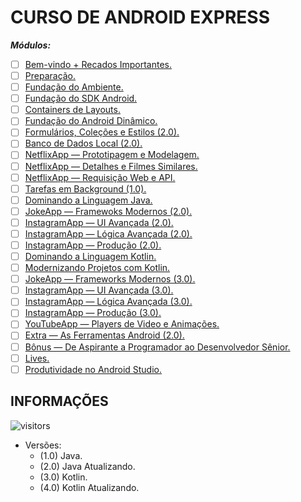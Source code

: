# CURSO DE ANDROID EXPRESS

***Módulos:***

- [ ] [Bem-vindo + Recados Importantes.](#)
- [ ] [Preparação.](#)
- [ ] [Fundação do Ambiente.](#)
- [ ] [Fundação do SDK Android.](#)
- [ ] [Containers de Layouts.](#)
- [ ] [Fundação do Android Dinâmico.](#)
- [ ] [Formulários, Coleções e Estilos (2.0).](#)
- [ ] [Banco de Dados Local (2.0).](#)
- [ ] [NetflixApp — Prototipagem e Modelagem.](#)
- [ ] [NetflixApp — Detalhes e Filmes Similares.](#)
- [ ] [NetflixApp — Requisição Web e API.](#)
- [ ] [Tarefas em Background (1.0).](#)
- [ ] [Dominando a Linguagem Java.](#)
- [ ] [JokeApp — Framewoks Modernos (2.0).](#)
- [ ] [InstagramApp — UI Avançada (2.0).](#)
- [ ] [InstagramApp — Lógica Avançada (2.0).](#)
- [ ] [InstagramApp — Produção (2.0).](#)
- [ ] [Dominando a Linguagem Kotlin.](#)
- [ ] [Modernizando Projetos com Kotlin.](#)
- [ ] [JokeApp — Frameworks Modernos (3.0).](#)
- [ ] [InstagramApp — UI Avançada (3.0).](#)
- [ ] [InstagramApp — Lógica Avançada (3.0).](#)
- [ ] [InstagramApp — Produção (3.0).](#)
- [ ] [YouTubeApp — Players de Video e Animações.](#)
- [ ] [Extra — As Ferramentas Android (2.0).](#)
- [ ] [Bônus — De Aspirante a Programador ao Desenvolvedor Sênior.](#)
- [ ] [Lives.](#)
- [ ] [Produtividade no Android Studio.](#)

## INFORMAÇÕES

![visitors](https://visitor-badge.glitch.me/badge?page_id=Devsgeeknerd.curso-de-android-express "Total de Visitas")

- Versões:
  - (1.0) Java.
  - (2.0) Java Atualizando.
  - (3.0) Kotlin.
  - (4.0) Kotlin Atualizando.
